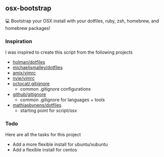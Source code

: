 ## osx-bootstrap
:computer: Bootstrap your OSX install with your dotfiles, ruby, zsh, homebrew, and homebrew packages!

### Inspiration
I was inspired to create this script from the following projects
- [holman/dotfiles](https://github.com/holman/dotfiles)
- [michaeljsmalley/dotfiles](https://github.com/michaeljsmalley/dotfiles)
- [amix/vimrc](https://github.com/amix/vimrc/)
- [nvie/vimrc](https://github.com/nvie/vimrc)
- [octocat/.gitignore](https://gist.github.com/octocat/9257657)
	- common .gitignore configurations
- [github/gitignore](https://github.com/github/gitignore)
	- common .gitignore for languages + tools
- [mathiasbynens/dotfiles](https://github.com/mathiasbynens/dotfiles)
	- starting point for script/osx

### Todo
Here are all the tasks for this project
- Add a more flexible install for ubuntu/xubuntu
- Add a flexible install for centos
